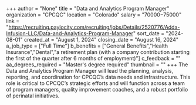 +++
author = "None"
title = "Data and Analytics Program Manager"
organization = "CPCQC"
location = "Colorado"
salary = "$70000-$75000"
link = "https://recruiting.paylocity.com/recruiting/jobs/Details/2520776/Adda-Infusion-LLC/Data-and-Analytics-Program-Manager"
sort_date = "2024-08-01"
created_at = "August 1, 2024"
closing_date = "August 16, 2024"
a_job_type = ["Full Time"]
b_benefits = ["General Benefits","Health Insurance","Dental","a retirement plan (with a company contribution starting the first of the quarter after 6 months of employment)"]
c_feedback = ""
aa_degrees_required = "Master's degree required"
thumbnail = ""
+++
The Data and Analytics Program Manager will lead the planning, analysis, reporting, and coordination for CPCQC’s data needs and infrastructure. This role is critical to CPCQC’s strategic efforts and will function across a team of program managers, quality improvement coaches, and a robust portfolio of perinatal initiatives. 